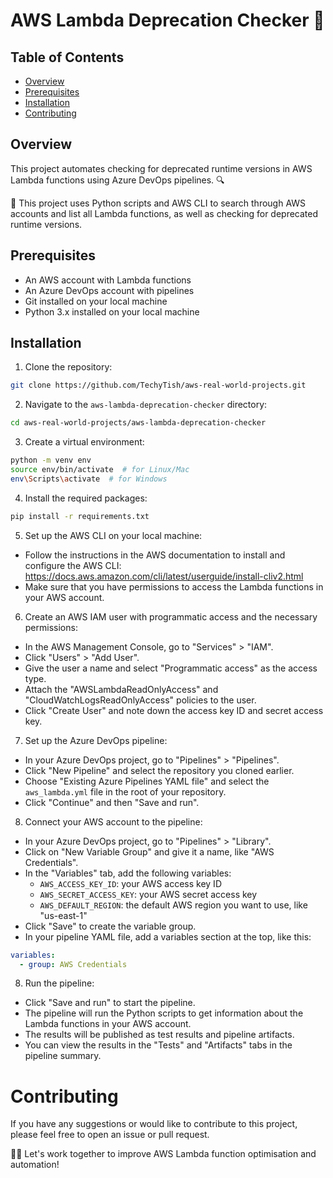 # AWS Lambda Deprecation Checker 🚀

## Table of Contents

<!-- TOC start -->
  * [Overview](#overview)
  * [Prerequisites](#prerequisites)
  * [Installation](#installation)
  * [Contributing](#contributing)
<!-- TOC end -->

## Overview

This project automates checking for deprecated runtime versions in AWS Lambda functions using Azure DevOps pipelines. 🔍

📌 This project uses Python scripts and AWS CLI to search through AWS accounts and list all Lambda functions, as well as checking for deprecated runtime versions.

## Prerequisites
- An AWS account with Lambda functions
- An Azure DevOps account with pipelines
- Git installed on your local machine
- Python 3.x installed on your local machine

## Installation
1. Clone the repository:

```bash
git clone https://github.com/TechyTish/aws-real-world-projects.git
```

2. Navigate to the `aws-lambda-deprecation-checker` directory:

```bash
cd aws-real-world-projects/aws-lambda-deprecation-checker
```

3. Create a virtual environment:

```bash
python -m venv env
source env/bin/activate  # for Linux/Mac
env\Scripts\activate  # for Windows
```

4. Install the required packages:

```bash
pip install -r requirements.txt
```

5. Set up the AWS CLI on your local machine:

- Follow the instructions in the AWS documentation to install and configure the AWS CLI: https://docs.aws.amazon.com/cli/latest/userguide/install-cliv2.html
- Make sure that you have permissions to access the Lambda functions in your AWS account.

6. Create an AWS IAM user with programmatic access and the necessary permissions:

- In the AWS Management Console, go to "Services" > "IAM".
- Click "Users" > "Add User".
- Give the user a name and select "Programmatic access" as the access type.
- Attach the "AWSLambdaReadOnlyAccess" and "CloudWatchLogsReadOnlyAccess" policies to the user.
- Click "Create User" and note down the access key ID and secret access key.

7. Set up the Azure DevOps pipeline:

- In your Azure DevOps project, go to "Pipelines" > "Pipelines".
- Click "New Pipeline" and select the repository you cloned earlier.
- Choose "Existing Azure Pipelines YAML file" and select the `aws_lambda.yml` file in the root of your repository.
- Click "Continue" and then "Save and run".

8. Connect your AWS account to the pipeline:

- In your Azure DevOps project, go to "Pipelines" > "Library".
- Click on "New Variable Group" and give it a name, like "AWS Credentials".
- In the "Variables" tab, add the following variables:
  - `AWS_ACCESS_KEY_ID`: your AWS access key ID
  - `AWS_SECRET_ACCESS_KEY`: your AWS secret access key
  - `AWS_DEFAULT_REGION`: the default AWS region you want to use, like "us-east-1"
- Click "Save" to create the variable group.
- In your pipeline YAML file, add a variables section at the top, like this:
```yaml
variables:
  - group: AWS Credentials
```

8. Run the pipeline:
- Click "Save and run" to start the pipeline.
- The pipeline will run the Python scripts to get information about the Lambda functions in your AWS account.
- The results will be published as test results and pipeline artifacts.
- You can view the results in the "Tests" and "Artifacts" tabs in the pipeline summary.

# Contributing
If you have any suggestions or would like to contribute to this project, please feel free to open an issue or pull request.

👨‍💻 Let's work together to improve AWS Lambda function optimisation and automation!
